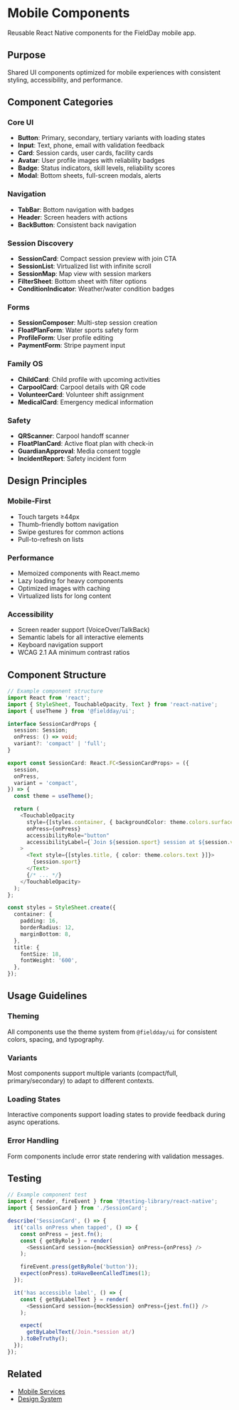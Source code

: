 # Mobile Components

Reusable React Native components for the FieldDay mobile app.

## Purpose

Shared UI components optimized for mobile experiences with consistent styling, accessibility, and performance.

## Component Categories

### Core UI

- **Button**: Primary, secondary, tertiary variants with loading states
- **Input**: Text, phone, email with validation feedback
- **Card**: Session cards, user cards, facility cards
- **Avatar**: User profile images with reliability badges
- **Badge**: Status indicators, skill levels, reliability scores
- **Modal**: Bottom sheets, full-screen modals, alerts

### Navigation

- **TabBar**: Bottom navigation with badges
- **Header**: Screen headers with actions
- **BackButton**: Consistent back navigation

### Session Discovery

- **SessionCard**: Compact session preview with join CTA
- **SessionList**: Virtualized list with infinite scroll
- **SessionMap**: Map view with session markers
- **FilterSheet**: Bottom sheet with filter options
- **ConditionIndicator**: Weather/water condition badges

### Forms

- **SessionComposer**: Multi-step session creation
- **FloatPlanForm**: Water sports safety form
- **ProfileForm**: User profile editing
- **PaymentForm**: Stripe payment input

### Family OS

- **ChildCard**: Child profile with upcoming activities
- **CarpoolCard**: Carpool details with QR code
- **VolunteerCard**: Volunteer shift assignment
- **MedicalCard**: Emergency medical information

### Safety

- **QRScanner**: Carpool handoff scanner
- **FloatPlanCard**: Active float plan with check-in
- **GuardianApproval**: Media consent toggle
- **IncidentReport**: Safety incident form

## Design Principles

### Mobile-First

- Touch targets ≥44px
- Thumb-friendly bottom navigation
- Swipe gestures for common actions
- Pull-to-refresh on lists

### Performance

- Memoized components with React.memo
- Lazy loading for heavy components
- Optimized images with caching
- Virtualized lists for long content

### Accessibility

- Screen reader support (VoiceOver/TalkBack)
- Semantic labels for all interactive elements
- Keyboard navigation support
- WCAG 2.1 AA minimum contrast ratios

## Component Structure

```typescript
// Example component structure
import React from 'react';
import { StyleSheet, TouchableOpacity, Text } from 'react-native';
import { useTheme } from '@fieldday/ui';

interface SessionCardProps {
  session: Session;
  onPress: () => void;
  variant?: 'compact' | 'full';
}

export const SessionCard: React.FC<SessionCardProps> = ({
  session,
  onPress,
  variant = 'compact',
}) => {
  const theme = useTheme();

  return (
    <TouchableOpacity
      style={[styles.container, { backgroundColor: theme.colors.surface }]}
      onPress={onPress}
      accessibilityRole="button"
      accessibilityLabel={`Join ${session.sport} session at ${session.venue.name}`}
    >
      <Text style={[styles.title, { color: theme.colors.text }]}>
        {session.sport}
      </Text>
      {/* ... */}
    </TouchableOpacity>
  );
};

const styles = StyleSheet.create({
  container: {
    padding: 16,
    borderRadius: 12,
    marginBottom: 8,
  },
  title: {
    fontSize: 18,
    fontWeight: '600',
  },
});
```

## Usage Guidelines

### Theming

All components use the theme system from `@fieldday/ui` for consistent colors, spacing, and typography.

### Variants

Most components support multiple variants (compact/full, primary/secondary) to adapt to different contexts.

### Loading States

Interactive components support loading states to provide feedback during async operations.

### Error Handling

Form components include error state rendering with validation messages.

## Testing

```typescript
// Example component test
import { render, fireEvent } from '@testing-library/react-native';
import { SessionCard } from './SessionCard';

describe('SessionCard', () => {
  it('calls onPress when tapped', () => {
    const onPress = jest.fn();
    const { getByRole } = render(
      <SessionCard session={mockSession} onPress={onPress} />
    );

    fireEvent.press(getByRole('button'));
    expect(onPress).toHaveBeenCalledTimes(1);
  });

  it('has accessible label', () => {
    const { getByLabelText } = render(
      <SessionCard session={mockSession} onPress={jest.fn()} />
    );

    expect(
      getByLabelText(/Join.*session at/)
    ).toBeTruthy();
  });
});
```

## Related

- [Mobile Services](../services/README.md)
- [Design System](../../../../packages/ui/README.md)
